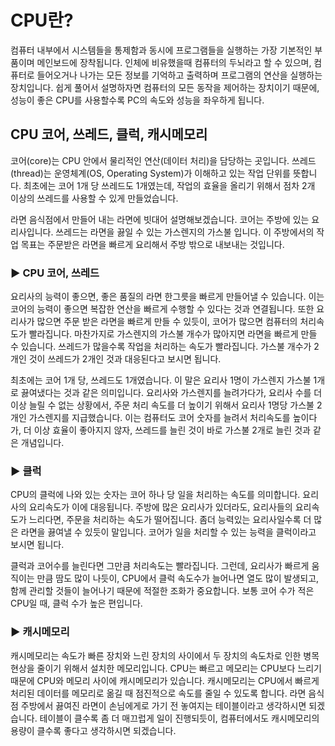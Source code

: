 # CPU란?
컴퓨터 내부에서 시스템들을 통제함과 동시에 프로그램들을 실행하는 가장 기본적인 부품이며 메인보드에 장착됩니다.
인체에 비유했을때 컴퓨터의 두뇌라고 할 수 있으며, 컴퓨터로 들어오거나 나가는 모든 정보를 기억하고 출력하며 프로그램의 연산을 실행하는 장치입니다.
쉽게 풀어서 설명하자면 컴퓨터의 모든 동작을 제어하는 장치이기 때문에, 성능이 좋은 CPU를 사용할수록 PC의 속도와 성능을 좌우하게 됩니다.





## CPU 코어, 쓰레드, 클럭, 캐시메모리

코어(core)는 CPU 안에서 물리적인 연산(데이터 처리)을 담당하는 곳입니다. 쓰레드(thread)는 운영체계(OS, Operating System)가 이해하고 있는 작업 단위를 뜻합니다. 최초에는 코어 1개 당 쓰레드도 1개였는데, 작업의 효율을 올리기 위해서 점차 2개 이상의 쓰레드를 사용할 수 있게 만들었습니다.

라면 음식점에서 만들어 내는 라면에 빗대어 설명해보겠습니다. 코어는 주방에 있는 요리사입니다. 쓰레드는 라면을 끓일 수 있는 가스렌지의 가스불 입니다. 이 주방에서의 작업 목표는 주문받은 라면을 빠르게 요리해서 주방 밖으로 내보내는 것입니다.



### **▶ CPU 코어, 쓰레드**

요리사의 능력이 좋으면, 좋은 품질의 라면 한그릇을 빠르게 만들어낼 수 있습니다. 이는 코어의 능력이 좋으면 복잡한 연산을 빠르게 수행할 수 있다는 것과 연결됩니다. 또한 요리사가 많으면 주문 받은 라면을 빠르게 만들 수 있듯이, 코어가 많으면 컴퓨터의 처리속도가 빨라집니다. 마찬가지로 가스렌지의 가스불 개수가 많아지면 라면을 빠르게 만들 수 있습니다. 쓰레드가 많을수록 작업을 처리하는 속도가 빨라집니다. 가스불 개수가 2개인 것이 쓰레드가 2개인 것과 대응된다고 보시면 됩니다.

최초에는 코어 1개 당, 쓰레드도 1개였습니다. 이 말은 요리사 1명이 가스렌지 가스불 1개로 끓여냈다는 것과 같은 의미입니다. 요리사와 가스렌지를 늘려가다가, 요리사 수를 더 이상 늘릴 수 없는 상황에서, 주문 처리 속도를 더 높이기 위해서 요리사 1명당 가스불 2개인 가스렌지를 지급했습니다. 이는 컴퓨터도 코어 숫자를 늘려서 처리속도를 높이다가, 더 이상 효율이 좋아지지 않자, 쓰레드를 늘린 것이 바로 가스불 2개로 늘린 것과 같은 개념입니다.



### **▶ 클럭**

CPU의 클럭에 나와 있는 숫자는 코어 하나 당 일을 처리하는 속도를 의미합니다. 요리사의 요리속도가 이에 대응됩니다. 주방에 많은 요리사가 있더라도, 요리사들의 요리속도가 느리다면, 주문을 처리하는 속도가 떨어집니다. 좀더 능력있는 요리사일수록 더 많은 라면을 끓여낼 수 있듯이 말입니다. 코어가 일을 처리할 수 있는 능력을 클럭이라고 보시면 됩니다.

클럭과 코어수를 늘린다면 그만큼 처리속도는 빨라집니다. 그런데, 요리사가 빠르게 움직이는 만큼 땀도 많이 나듯이, CPU에서 클럭 속도수가 늘어나면 열도 많이 발생되고, 함께 관리할 것들이 늘어나기 때문에 적절한 조화가 중요합니다. 보통 코어 수가 적은 CPU일 때, 클럭 수가 높은 편입니다.



### **▶ 캐시메모리**

캐시메모리는 속도가 빠른 장치와 느린 장치의 사이에서 두 장치의 속도차로 인한 병목 현상을 줄이기 위해서 설치한 메모리입니다. CPU는 빠르고 메모리는 CPU보다 느리기 때문에 CPU와 메모리 사이에 캐시메모리가 있습니다. 캐시메모리는 CPU에서 빠르게 처리된 데이터를 메모리로 옮길 때 점진적으로 속도를 줄일 수 있도록 합니다. 라면 음식점 주방에서 끓여진 라면이 손님에게로 가기 전 놓여지는 테이블이라고 생각하시면 되겠습니다. 테이블이 클수록 좀 더 매끄럽게 일이 진행되듯이, 컴퓨터에서도 캐시메모리의 용량이 클수록 좋다고 생각하시면 되겠습니다.